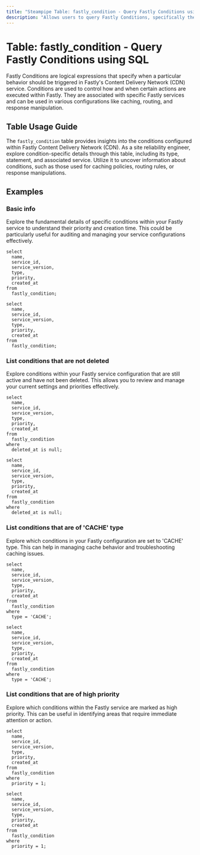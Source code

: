 ```yaml
---
title: "Steampipe Table: fastly_condition - Query Fastly Conditions using SQL"
description: "Allows users to query Fastly Conditions, specifically the condition name, service id, type, and statement, providing insights into Fastly CDN configuration."
---
```


# Table: fastly_condition - Query Fastly Conditions using SQL

Fastly Conditions are logical expressions that specify when a particular behavior should be triggered in Fastly's Content Delivery Network (CDN) service. Conditions are used to control how and when certain actions are executed within Fastly. They are associated with specific Fastly services and can be used in various configurations like caching, routing, and response manipulation.

## Table Usage Guide

The `fastly_condition` table provides insights into the conditions configured within Fastly Content Delivery Network (CDN). As a site reliability engineer, explore condition-specific details through this table, including its type, statement, and associated service. Utilize it to uncover information about conditions, such as those used for caching policies, routing rules, or response manipulations.

## Examples

### Basic info
Explore the fundamental details of specific conditions within your Fastly service to understand their priority and creation time. This could be particularly useful for auditing and managing your service configurations effectively.

```sql+postgres
select
  name,
  service_id,
  service_version,
  type,
  priority,
  created_at
from
  fastly_condition;
```

```sql+sqlite
select
  name,
  service_id,
  service_version,
  type,
  priority,
  created_at
from
  fastly_condition;
```

### List conditions that are not deleted
Explore conditions within your Fastly service configuration that are still active and have not been deleted. This allows you to review and manage your current settings and priorities effectively.

```sql+postgres
select
  name,
  service_id,
  service_version,
  type,
  priority,
  created_at
from
  fastly_condition
where
  deleted_at is null;
```

```sql+sqlite
select
  name,
  service_id,
  service_version,
  type,
  priority,
  created_at
from
  fastly_condition
where
  deleted_at is null;
```

### List conditions that are of 'CACHE' type
Explore which conditions in your Fastly configuration are set to 'CACHE' type. This can help in managing cache behavior and troubleshooting caching issues.

```sql+postgres
select
  name,
  service_id,
  service_version,
  type,
  priority,
  created_at
from
  fastly_condition
where
  type = 'CACHE';
```

```sql+sqlite
select
  name,
  service_id,
  service_version,
  type,
  priority,
  created_at
from
  fastly_condition
where
  type = 'CACHE';
```

### List conditions that are of high priority
Explore which conditions within the Fastly service are marked as high priority. This can be useful in identifying areas that require immediate attention or action.

```sql+postgres
select
  name,
  service_id,
  service_version,
  type,
  priority,
  created_at
from
  fastly_condition
where
  priority = 1;
```

```sql+sqlite
select
  name,
  service_id,
  service_version,
  type,
  priority,
  created_at
from
  fastly_condition
where
  priority = 1;
```